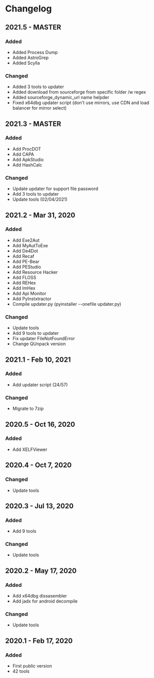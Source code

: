 # Changelog

## 2021.5 - MASTER

### Added

- Added Process Dump
- Added AstroGrep
- Added Scylla

### Changed

- Added 3 tools to updater
- Added download from sourceforge from specific folder /w regex 
- Added sourceforge_dynamic_url name helpder
- Fixed x64dbg updater script (don't use mirrors, use CDN and load balancer for mirror select)

## 2021.3 - MASTER

### Added

- Add ProcDOT
- Add CAPA
- Add ApkStudio
- Add HashCalc

### Changed

- Update updater for support file password
- Add 3 tools to updater
- Update tools (02/04/2021)

## 2021.2 - Mar 31, 2020

### Added

- Add Exe2Aut
- Add MyAutToExe
- Add De4Dot
- Add Recaf
- Add PE-Bear
- Add PEStudio
- Add Resource Hacker
- Add FLOSS
- Add REHex
- Add ImHex
- Add Api Monitor
- Add PyInstxtractor
- Compile updater.py (pyinstaller --onefile updater.py)

### Changed

- Update tools
- Add 9 tools to updater
- Fix updater FileNotFoundError
- Change QUnpack version

## 2021.1 - Feb 10, 2021

### Added

- Add updater script (24/57)

### Changed

- Migrate to 7zip

## 2020.5 - Oct 16, 2020

### Added

- Add XELFViewer

## 2020.4 - Oct 7, 2020

### Changed

- Update tools

## 2020.3 - Jul 13, 2020

### Added

- Add 9 tools

### Changed

- Update tools

## 2020.2 - May 17, 2020

### Added

- Add x64dbg dissasembler
- Add jadx for android decompile

### Changed

- Update tools

## 2020.1 - Feb 17, 2020

### Added

- First public version
- 42 tools
